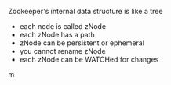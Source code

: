 Zookeeper's internal data structure is like a tree

- each node is called zNode
- each zNode has a path
- zNode can be persistent or ephemeral
- you cannot rename zNode
- each zNode can be WATCHed for changes

m
